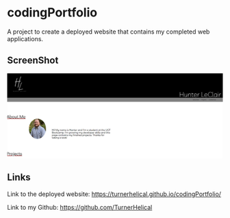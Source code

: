 # codingPortfolio
A project to create a deployed website that contains my completed web applications.


## ScreenShot
![image of my Portfolio website](./assets/images/codingPortfolio.png)

## Links

Link to the deployed website: https://turnerhelical.github.io/codingPortfolio/

Link to my Github: https://github.com/TurnerHelical
